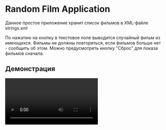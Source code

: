# Random Film Application

Данное простое приложение хранит список фильмов в XML-файле strings.xml
  
По нажатию на кнопку в текстовое поле выводится случайный фильм из имеющихся. 
Фильмы не должны повторяться, если фильмов больше нет - сообщить об этом. 
Можно предусмотреть кнопку "Сброс" для показа фильмов сначала.

## Демонстрация
![alt demo](https://github.com/vladnov138/AndroidDevelopment/blob/main/RandomFilm/src/Screen_recording_20231105_180728.webm)